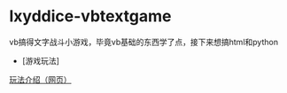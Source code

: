 # lxyddice-vbtextgame
vb搞得文字战斗小游戏，毕竟vb基础的东西学了点，接下来想搞html和python
 - [游戏玩法]
 <p><a href="https://www.lxyddice.top/talk/lxyddice-vbtextgame-gamereul">玩法介绍（网页）</p>
